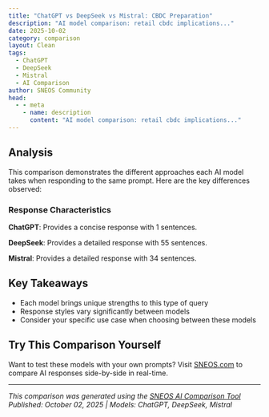 ```yaml
---
title: "ChatGPT vs DeepSeek vs Mistral: CBDC Preparation"
description: "AI model comparison: retail cbdc implications..."
date: 2025-10-02
category: comparison
layout: Clean
tags:
  - ChatGPT
  - DeepSeek
  - Mistral
  - AI Comparison
author: SNEOS Community
head:
  - - meta
    - name: description
      content: "AI model comparison: retail cbdc implications..."
---
```


<ChatComparison
  title="ChatGPT vs DeepSeek vs Mistral: CBDC Preparation"
  prompt="retail cbdc implications"
  :responses='{
    "ChatGPT": "Error calling OpenAI API.",
    "DeepSeek": "Of course. The implications of a **Retail Central Bank Digital Currency (CBDC)** are profound and would fundamentally reshape the financial landscape for everyday consumers, businesses, and the economy as a whole.\n\nA retail CBDC is a digital form of central bank money that is accessible to the general public, not just financial institutions. Think of it as digital cash, directly issued by and representing a claim on the central bank (e.g., the Federal Reserve, ECB, or People\u0027s Bank of China).\n\nHere is a detailed breakdown of the implications, categorized by their potential benefits (Opportunities) and risks (Challenges).\n\n---\n\n### Opportunities \u0026 Potential Benefits\n\n#### 1. For Financial Inclusion\n*   **Access for the Unbanked/Underbanked:** A CBDC could provide a state-backed, low-cost payment account to millions who lack access to traditional banking services. All that would be needed is a basic smartphone, bypassing the need for a commercial bank account.\n*   **Reduced Costs:** Without the overhead of physical branches, transaction fees for basic services (transfers, payments) could be minimal or zero.\n\n#### 2. For Payments Efficiency and Innovation\n*   **Faster and Cheaper Transactions:** Domestic payments could be settled instantly, 24/7/365. Cross-border payments, currently slow and expensive, could become much faster and cheaper if CBDC systems are designed to interoperate.\n*   **Programmable Money:** CBDCs could have embedded logic (smart contracts). This could automate payments like:\n    *   **Conditional Welfare Payments:** Food stamps that can only be spent on specific items.\n    *   **Corporate Treasury Management:** Automated payments upon delivery of goods.\n    *   **\u0022Smart\u0022 Subsidies:** Tax incentives for green energy that are automatically triggered.\n*   **New Financial Products:** The programmable nature would spur innovation, leading to new digital financial services and products we haven\u0027t yet imagined.\n\n#### 3. For Monetary Policy and Sovereignty\n*   **Direct Policy Transmission:** Central banks could implement monetary policy (like interest rates) more directly and quickly. In an extreme scenario, they could theoretically apply interest rates directly to CBDC holdings or impose time limits on spending to stimulate the economy during a recession.\n*   **Strengthened Digital Sovereignty:** In the face of competition from private stablecoins (like Diem/Libra proposed) or foreign digital currencies, a domestic CBDC ensures that the sovereign currency remains the primary unit of account and medium of exchange in the digital economy.\n\n#### 4. For Safety and Stability\n*   **Risk-Free Asset:** CBDC is a direct liability of the central bank, making it the safest digital asset available\u2014free from the credit risk of a commercial bank failure. This is a guarantee of value that private bank deposits or stablecoins cannot match.\n*   **Reduced Systemic Risk:** In a crisis, the existence of a safe, public digital alternative could reduce the incentive for a \u0022digital run\u0022 on weaker commercial banks into riskier private assets.\n\n---\n\n### Challenges \u0026 Potential Risks\n\n#### 1. For the Banking System (Disintermediation)\n*   **Bank Runs:** In a financial crisis, citizens could instantly and panic-drivenly transfer their money from commercial bank accounts to \u0022safe\u0022 CBDC accounts. This could trigger a bank run in seconds, destabilizing the entire financial system.\n*   **Reduced Lending Capacity:** Commercial banks rely on customer deposits to fund loans (mortgages, business loans). If large amounts of deposits migrate to the central bank, it could reduce credit availability and hurt economic growth.\n*   **\u0022The Amazon Effect\u0022 for Banks:** Banks could be reduced to mere service providers and distributors, while the central bank holds the core customer relationship, squeezing their profitability.\n\n#### 2. For Privacy and Surveillance\n*   **The End of Anonymous Cash:** A digital trail exists for every transaction. While this helps combat crime (see below), it also means the central bank (and potentially the government) could have an unprecedented view into the financial life of every citizen.\n*   **Mass Surveillance Risk:** Without strong legal and technical safeguards, a CBDC could become a tool for state surveillance, political control, and the suppression of dissent.\n\n#### 3. For Operational and Cybersecurity\n*   **A Single Point of Failure:** A centralized CBDC ledger, if not designed properly, becomes a massive target for cyberattacks, technical glitches, or power outages, potentially bringing the entire payment system to a halt.\n*   **Digital Divide:** While it promotes inclusion, a CBDC could also exclude those without reliable internet access, digital literacy, or smartphones.\n\n#### 4. For Legal and Structural Issues\n*   **Legal Tender Status:** Defining the legal status of a CBDC and how it interacts with existing laws around cash and digital payments is complex.\n*   **Cross-Border Spillovers:** The introduction of a major currency like a digital dollar or digital euro could cause currency substitution in other countries (a process called \u0022digital dollarization\u0022), destabilizing their local economies and monetary systems.\n\n---\n\n### How Central Banks Are Mitigating the Risks\n\nMost central banks are acutely aware of these challenges and are exploring design features to mitigate them:\n\n*   **Against Disintermediation:**\n    *   **Tiered Interest Rates:** Paying no (or negative) interest on large CBDC holdings to discourage using it as a savings vehicle.\n    *   **Holding Limits:** Capping the amount of CBDC any individual or corporation can hold.\n*   **Against Privacy Concerns:**\n    *   **Tiered Identity:** Allowing small, everyday transactions to be near-anonymous (like cash), while requiring identity verification for larger transactions.\n    *   **Hybrid or Synthetic Models:** Using intermediaries to manage customer identities and transactions, insulating the central bank from directly viewing personal data.\n*   **Against Operational Risk:**\n    *   **Distributed Ledger Technology (DLT):** Exploring systems that are resilient and decentralized, even if the central bank maintains ultimate control.\n    *   **Offline Functionality:** Designing systems that allow for small, offline transactions (e.g., via Bluetooth or NFC) to ensure resilience.\n\n### Conclusion\n\nThe implications of a retail CBDC represent a fundamental trade-off:\n\n*   **On one hand:** A potential for a more **inclusive, efficient, and innovative** financial system with a safer digital currency and more effective monetary policy.\n*   **On the other hand:** Significant risks to **financial stability, personal privacy, and the traditional role of commercial banks.**\n\nThe ultimate impact will depend entirely on the **design choices** made by policymakers. The journey towards any potential retail CBDC will be one of the most critical and closely watched developments in 21st-century finance.",
    "Mistral": "The introduction of a Central Bank Digital Currency (CBDC) in the retail sector has several implications, both positive and negative. Here are some of the key implications:\n\n### Positive Implications\n\n1. **Financial Inclusion**:\n   - **Accessibility**: CBDCs can provide a more inclusive financial system by offering digital currency to those who may not have access to traditional banking services.\n   - **Lower Costs**: Reduced transaction fees and costs associated with traditional banking can make financial services more affordable for a broader population.\n\n2. **Efficiency**:\n   - **Faster Transactions**: Digital currencies can facilitate faster and more efficient transactions compared to traditional payment methods.\n   - **Reduced Fraud**: Enhanced security features and traceability can help reduce fraud and counterfeiting.\n\n3. **Monetary Policy**:\n   - **Direct Control**: Central banks can have more direct control over monetary policy, potentially making it more effective.\n   - **Interest Rates**: CBDCs can be used to implement negative interest rates more effectively, which can be a tool for economic stimulus.\n\n4. **Consumer Protection**:\n   - **Regulation**: CBDCs are regulated by central banks, providing a higher level of consumer protection compared to private digital currencies.\n   - **Transparency**: Increased transparency in transactions can help in monitoring and preventing illegal activities.\n\n### Negative Implications\n\n1. **Privacy Concerns**:\n   - **Surveillance**: Central banks could potentially monitor all transactions, raising concerns about privacy and surveillance.\n   - **Data Security**: The risk of data breaches and cyber-attacks increases with the digitization of currency.\n\n2. **Technological Challenges**:\n   - **Infrastructure**: Implementing a CBDC requires significant technological infrastructure, which can be costly and complex.\n   - **Interoperability**: Ensuring that CBDCs can be used seamlessly with existing payment systems and other digital currencies can be challenging.\n\n3. **Economic Risks**:\n   - **Bank Runs**: If consumers perceive CBDCs as safer than bank deposits, it could lead to bank runs during times of financial stress.\n   - **Disintermediation**: Banks could lose deposits to CBDCs, reducing their ability to lend and potentially impacting the broader economy.\n\n4. **Regulatory and Legal Issues**:\n   - **Legal Framework**: Establishing a legal framework for CBDCs can be complex and may require significant regulatory changes.\n   - **Cross-Border Issues**: Managing CBDCs across different jurisdictions can be challenging, especially in terms of compliance with international regulations.\n\n### Societal Implications\n\n1. **Digital Divide**:\n   - **Access**: Not everyone has access to digital devices or the internet, which could exacerbate the digital divide.\n   - **Education**: There may be a need for educational initiatives to help people understand and use CBDCs effectively.\n\n2. **Cultural Shifts**:\n   - **Adoption**: The success of CBDCs will depend on public acceptance and trust, which may require cultural shifts and education.\n   - **Behavioral Changes**: Changes in consumer behavior and preferences towards digital payments could have broader societal impacts.\n\n### Conclusion\n\nThe introduction of a retail CBDC has the potential to revolutionize the financial landscape, offering numerous benefits such as increased financial inclusion, efficiency, and consumer protection. However, it also presents significant challenges, including privacy concerns, technological hurdles, economic risks, and regulatory complexities. Balancing these factors will be crucial for the successful implementation of a CBDC in the retail sector."
  }'
  published-date="11:19"
/>

## Analysis

This comparison demonstrates the different approaches each AI model takes when responding to the same prompt. Here are the key differences observed:

### Response Characteristics

**ChatGPT**: Provides a concise response with 1 sentences. 

**DeepSeek**: Provides a detailed response with 55 sentences. 

**Mistral**: Provides a detailed response with 34 sentences. 

## Key Takeaways

- Each model brings unique strengths to this type of query
- Response styles vary significantly between models
- Consider your specific use case when choosing between these models

## Try This Comparison Yourself

Want to test these models with your own prompts? Visit [SNEOS.com](https://sneos.com) to compare AI responses side-by-side in real-time.

---

*This comparison was generated using the [SNEOS AI Comparison Tool](https://sneos.com)*
*Published: October 02, 2025 | Models: ChatGPT, DeepSeek, Mistral*
